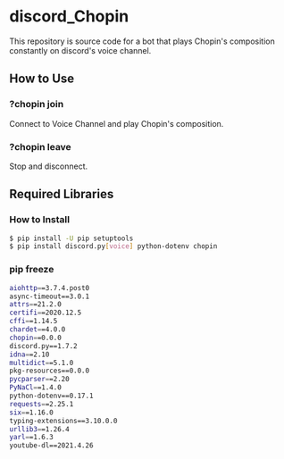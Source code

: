 # discord_Chopin
This repository is source code for a bot that plays Chopin's composition constantly on discord's voice channel.

## How to Use
### ?chopin join
Connect to Voice Channel and play Chopin's composition.

### ?chopin leave
Stop and disconnect.

## Required Libraries
### How to Install
```sh
$ pip install -U pip setuptools
$ pip install discord.py[voice] python-dotenv chopin
```

### pip freeze
```sh
aiohttp==3.7.4.post0
async-timeout==3.0.1
attrs==21.2.0
certifi==2020.12.5
cffi==1.14.5
chardet==4.0.0
chopin==0.0.0
discord.py==1.7.2
idna==2.10
multidict==5.1.0
pkg-resources==0.0.0
pycparser==2.20
PyNaCl==1.4.0
python-dotenv==0.17.1
requests==2.25.1
six==1.16.0
typing-extensions==3.10.0.0
urllib3==1.26.4
yarl==1.6.3
youtube-dl==2021.4.26
```
